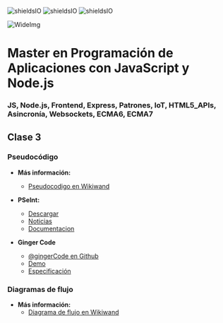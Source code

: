 ![shieldsIO](https://img.shields.io/github/issues/Fictizia/Master-en-programacion-de-aplicaciones-con-JavaScript-y-Node.js_ed1.svg)
![shieldsIO](https://img.shields.io/github/forks/Fictizia/Master-en-programacion-de-aplicaciones-con-JavaScript-y-Node.js_ed1.svg)
![shieldsIO](https://img.shields.io/github/stars/Fictizia/Master-en-programacion-de-aplicaciones-con-JavaScript-y-Node.js_ed1.svg)

![WideImg](http://fictizia.com/img/github/Fictizia-plan-estudios-github.jpg)

# Master en Programación de Aplicaciones con JavaScript y Node.js
### JS, Node.js, Frontend, Express, Patrones, IoT, HTML5_APIs, Asincronía, Websockets, ECMA6, ECMA7



## Clase 3

### Pseudocódigo

- **Más información:**
  - [Pseudocodigo en Wikiwand](https://es.wikipedia.org/wiki/Pseudoc%C3%B3digo)

- **PSeInt:**
  - [Descargar](http://pseint.sourceforge.net/descargas.php)
  - [Noticias](http://pseint.sourceforge.net/index.php?page=noticias.php)
  - [Documentacion](http://pseint.sourceforge.net/index.php?page=documentacion.php)

- **Ginger Code**
  - [@gingerCode en Github](https://github.com/GingerCode)
  - [Demo](gingercode.org)
  - [Especificación](https://github.com/GingerCode/gingercode.org/wiki/Especificaci%C3%B3n)


### Diagramas de flujo

- **Más información:**
  - [Diagrama de flujo en Wikiwand](https://www.wikiwand.com/es/Diagrama_de_flujo)
